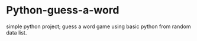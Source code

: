 # Python-guess-a-word
simple python project; guess a word game using basic python from random data list.
